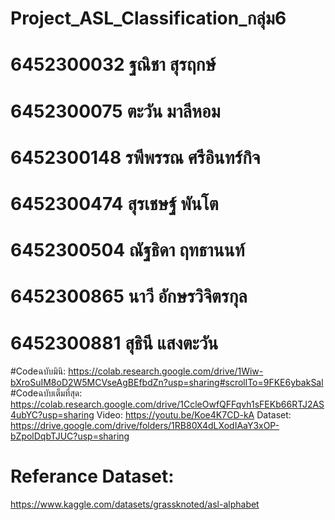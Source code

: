 # Project_ASL_Classification_กลุ่ม6
# 6452300032  ฐณิชา สุรฤกษ์
# 6452300075   ตะวัน มาลีหอม
# 6452300148  รพีพรรณ ศรีอินทร์กิจ
# 6452300474  สุรเชษฐ์ พันโต
# 6452300504  ณัฐธิดา ฤทธานนท์
# 6452300865  นาวี อักษรวิจิตรกุล
# 6452300881  สุธินี แสงตะวัน
#Codeฉบับมินิ: https://colab.research.google.com/drive/1Wiw-bXroSuIM8oD2W5MCVseAgBEfbdZn?usp=sharing#scrollTo=9FKE6ybakSal
#Codeฉบับเต็มที่สุด: https://colab.research.google.com/drive/1CcleOwfQFFqvh1sFEKb66RTJ2AS4ubYC?usp=sharing
Video: https://youtu.be/Koe4K7CD-kA
Dataset: https://drive.google.com/drive/folders/1RB80X4dLXodIAaY3xOP-bZpolDqbTJUC?usp=sharing

# Referance Dataset:  
  https://www.kaggle.com/datasets/grassknoted/asl-alphabet
